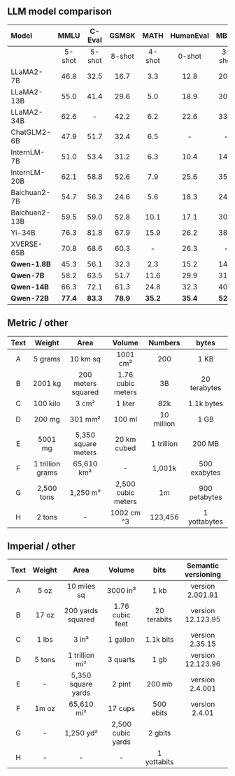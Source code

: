 
## LLM model comparison

| Model             |   MMLU   |  C-Eval  |  GSM8K   |   MATH   | HumanEval |   MBPP   |   BBH    |  CMMLU   |
|:------------------|:--------:|:--------:|:--------:|:--------:|:---------:|:--------:|:--------:|:--------:|
|                   |  5-shot  |  5-shot  |  8-shot  |  4-shot  |  0-shot   |  3-shot  |  3-shot  |  5-shot  |
| LLaMA2-7B         |   46.8   |   32.5   |   16.7   |   3.3    |   12.8    |   20.8   |   38.2   |   31.8   |
| LLaMA2-13B        |   55.0   |   41.4   |   29.6   |   5.0    |   18.9    |   30.3   |   45.6   |   38.4   |
| LLaMA2-34B        |   62.6   |    -     |   42.2   |   6.2    |   22.6    |   33.0   |   44.1   |    -     |
| ChatGLM2-6B       |   47.9   |   51.7   |   32.4   |   6.5    |     -     |    -     |   33.7   |    -     |
| InternLM-7B       |   51.0   |   53.4   |   31.2   |   6.3    |   10.4    |   14.0   |   37.0   |   51.8   |
| InternLM-20B      |   62.1   |   58.8   |   52.6   |   7.9    |   25.6    |   35.6   |   52.5   |   59.0   |
| Baichuan2-7B      |   54.7   |   56.3   |   24.6   |   5.6    |   18.3    |   24.2   |   41.6   |   57.1   |
| Baichuan2-13B     |   59.5   |   59.0   |   52.8   |   10.1   |   17.1    |   30.2   |   49.0   |   62.0   |
| Yi-34B      	  	  |   76.3   |   81.8   |   67.9   |   15.9   |   26.2    |   38.2   |   66.4   |   82.6   |
| XVERSE-65B      	 |   70.8   |   68.6   |   60.3   |    -     |   26.3    |    -     |    -     |    -     |
| **Qwen-1.8B**     |   45.3   |   56.1   |   32.3   |   2.3    |   15.2    |   14.2   |   22.3   |   52.1   |
| **Qwen-7B**       |   58.2   |   63.5   |   51.7   |   11.6   |   29.9    |   31.6   |   45.0   |   62.2   |
| **Qwen-14B**      |   66.3   |   72.1   |   61.3   |   24.8   |   32.3    |   40.8   |   53.4   |   71.0   |
| **Qwen-72B**      | **77.4** | **83.3** | **78.9** | **35.2** | **35.4**  | **52.2** | **67.7** | **83.6** |


## Metric / other 
| Text  |   Weight           |  Area                   |  Volume               | Numbers     | bytes        |
|:-----:|:------------------:|:-----------------------:|:---------------------:|:-----------:|:------------:|
| A     |   5 grams          |   10 km sq              |   1001 cm³            | 200         | 1 KB         |
| B     |   2001 kg          |   200 meters squared    |   1.76 cubic meters   | 3B          | 20 terabytes |   
| C     |   100 kilo         |   3 cm²                 |   1 liter             | 82k         | 1.1k bytes   |
| D     |   200 mg           |   301 mm²               |   100 ml              | 10 million  | 1 GB         |
| E     |   5001 mg          |   5,350 square meters   |   20 km cubed         | 1 trillion  | 200 MB       | 
| F     |   1 trillion grams |   65,610 km²            |   -                   | 1,001k      | 500 exabytes |
| G     |   2,500 tons       |   1,250 m²              |   2,500 cubic meters  | 1m          | 900 petabytes|
| H     |   2 tons           |   -                     |   1002 cm ^3          | 123,456     | 1 yottabytes |


## Imperial / other
| Text  | Weight   |  Area                |  Volume               |  bits        |  Semantic versioning |
|:-----:|:--------:|:--------------------:|:---------------------:|:------------:|:--------------------:|
| A     |   5 oz   |   10 miles sq        |   3000 in³            |  1 kb        |  version 2.001.91    | 
| B     |   17 oz  |   200 yards squared  |   1.76 cubic feet     |  20 terabits |  version 12.123.95   |
| C     |   1 lbs  |   3 in²              |   1 gallon            |  1.1k bits   |  version 2.35.15     |
| D     |   5 tons |   1 trillion mi²     |   3 quarts            |  1 gb        |  version 12.123.96   |
| E     |   -      |   5,350 square yards |   2 pint              |  200 mb      |  version 2.4.001     |
| F     |   1m oz  |   65,610 mi²         |   17 cups             |  500 ebits   |  version 2.4.01      |
| G     |   -      |   1,250 yd²          |   2,500 cubic yards   |  2 gbits     |                      |
| H     |   -      |   -                  |   -                   |  1 yottabits |                      |

